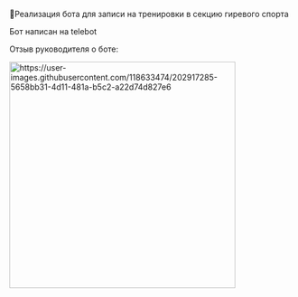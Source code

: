 🤖Реализация бота для записи на тренировки в секцию гиревого спорта

Бот написан на telebot



Отзыв руководителя о боте: 

<img src="https://user-images.githubusercontent.com/118633474/202917285-5658bb31-4d11-481a-b5c2-a22d74d827e6.jpg" alt="https://user-images.githubusercontent.com/118633474/202917285-5658bb31-4d11-481a-b5c2-a22d74d827e6" style="width:400px;"/>
